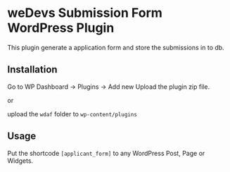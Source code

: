 # weDevs Submission Form WordPress Plugin
This plugin generate a application form and store the submissions in to db.

## Installation
Go to WP Dashboard -> Plugins -> Add new
Upload the plugin zip file.

or 

upload the `wdaf` folder to `wp-content/plugins`

## Usage
Put the shortcode ``[applicant_form]`` to any WordPress Post, Page or Widgets.

